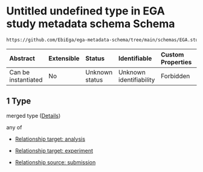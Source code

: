 # Untitled undefined type in EGA study metadata schema Schema

```txt
https://github.com/EbiEga/ega-metadata-schema/tree/main/schemas/EGA.study.json#/properties/study_relationships/items/allOf/1/anyOf/0/allOf/1
```



| Abstract            | Extensible | Status         | Identifiable            | Custom Properties | Additional Properties | Access Restrictions | Defined In                                                                 |
| :------------------ | :--------- | :------------- | :---------------------- | :---------------- | :-------------------- | :------------------ | :------------------------------------------------------------------------- |
| Can be instantiated | No         | Unknown status | Unknown identifiability | Forbidden         | Allowed               | none                | [EGA.study.json\*](../../../schemas/EGA.study.json "open original schema") |

## 1 Type

merged type ([Details](ega-18-properties-study-relationships-items-allof-relationship-constraints-for-a-study-anyof-allowed-relationships-of-type-referenced_by-main-ones-allof-1.md))

any of

*   [Relationship target: analysis](ega-12-definitions-relationship-target-analysis.md "check type definition")

*   [Relationship target: experiment](ega-12-definitions-relationship-target-experiment.md "check type definition")

*   [Relationship source: submission](ega-12-definitions-relationship-source-submission.md "check type definition")
